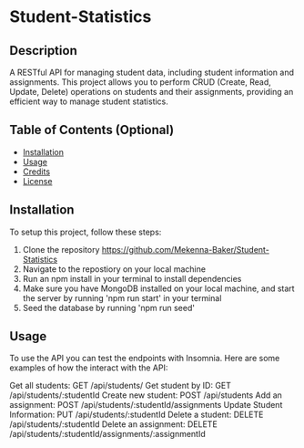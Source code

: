 # Student-Statistics

## Description

A RESTful API for managing student data, including student information and assignments. This project allows you to perform CRUD (Create, Read, Update, Delete) operations on students and their assignments, providing an efficient way to manage student statistics.

## Table of Contents (Optional)


- [Installation](#installation)
- [Usage](#usage)
- [Credits](#credits)
- [License](#license)

## Installation

To setup this project, follow these steps:

1. Clone the repository https://github.com/Mekenna-Baker/Student-Statistics
2. Navigate to the repostiory on your local machine
3. Run an npm install in your terminal to install dependencies
4. Make sure you have MongoDB installed on your local machine, and start the server by running 'npm run start' in your terminal
5. Seed the database by running 'npm run seed'


## Usage

To use the API you can test the endpoints with Insomnia. Here are some examples of how the interact with the API: 

Get all students: GET /api/students/
Get student by ID: GET /api/students/:studentId
Create new student: POST /api/students
Add an assignment: POST /api/students/:studentId/assignments
Update Student Information: PUT /api/students/:studentId
Delete a student: DELETE /api/students/:studentId
Delete an assignment: DELETE /api/students/:studentId/assignments/:assignmentId


